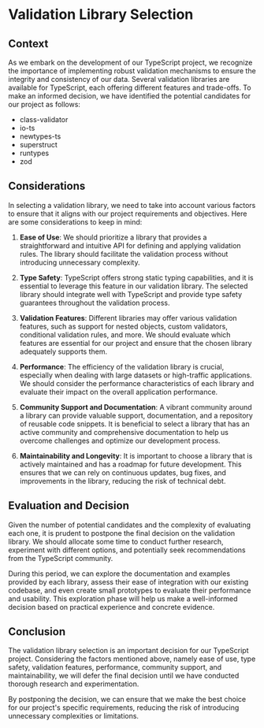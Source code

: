 # Validation Library Selection

## Context

As we embark on the development of our TypeScript project, we recognize the importance of implementing robust validation mechanisms to ensure the integrity and consistency of our data. Several validation libraries are available for TypeScript, each offering different features and trade-offs. To make an informed decision, we have identified the potential candidates for our project as follows:

- class-validator
- io-ts
- newtypes-ts
- superstruct
- runtypes
- zod

## Considerations

In selecting a validation library, we need to take into account various factors to ensure that it aligns with our project requirements and objectives. Here are some considerations to keep in mind:

1. **Ease of Use**: We should prioritize a library that provides a straightforward and intuitive API for defining and applying validation rules. The library should facilitate the validation process without introducing unnecessary complexity.

2. **Type Safety**: TypeScript offers strong static typing capabilities, and it is essential to leverage this feature in our validation library. The selected library should integrate well with TypeScript and provide type safety guarantees throughout the validation process.

3. **Validation Features**: Different libraries may offer various validation features, such as support for nested objects, custom validators, conditional validation rules, and more. We should evaluate which features are essential for our project and ensure that the chosen library adequately supports them.

4. **Performance**: The efficiency of the validation library is crucial, especially when dealing with large datasets or high-traffic applications. We should consider the performance characteristics of each library and evaluate their impact on the overall application performance.

5. **Community Support and Documentation**: A vibrant community around a library can provide valuable support, documentation, and a repository of reusable code snippets. It is beneficial to select a library that has an active community and comprehensive documentation to help us overcome challenges and optimize our development process.

6. **Maintainability and Longevity**: It is important to choose a library that is actively maintained and has a roadmap for future development. This ensures that we can rely on continuous updates, bug fixes, and improvements in the library, reducing the risk of technical debt.

## Evaluation and Decision

Given the number of potential candidates and the complexity of evaluating each one, it is prudent to postpone the final decision on the validation library. We should allocate some time to conduct further research, experiment with different options, and potentially seek recommendations from the TypeScript community.

During this period, we can explore the documentation and examples provided by each library, assess their ease of integration with our existing codebase, and even create small prototypes to evaluate their performance and usability. This exploration phase will help us make a well-informed decision based on practical experience and concrete evidence.

## Conclusion

The validation library selection is an important decision for our TypeScript project. Considering the factors mentioned above, namely ease of use, type safety, validation features, performance, community support, and maintainability, we will defer the final decision until we have conducted thorough research and experimentation.

By postponing the decision, we can ensure that we make the best choice for our project's specific requirements, reducing the risk of introducing unnecessary complexities or limitations.
